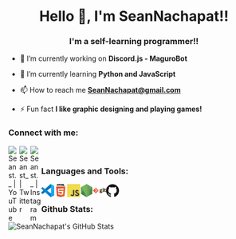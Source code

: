 <link rel="stylesheet" href="devicon.min.css">

<h1 align="center">Hello 👋, I'm SeanNachapat!!</h1>
<h3 align="center">I'm a self-learning programmer!!</h3>

- 🔭 I’m currently working on **Discord.js - MaguroBot**

- 🌱 I’m currently learning **Python and JavaScript**

- 📫 How to reach me **SeanNachapat@gmail.com**

- ⚡ Fun fact **I like graphic designing and playing games!**

### Connect with me:

[<img align="left" alt="Seanst._ | YouTube" width="22px" src="https://cdn.jsdelivr.net/npm/simple-icons@v3/icons/youtube.svg" />][youtube]
[<img align="left" alt="Seanst_ | Twitter" width="22px" src="https://cdn.jsdelivr.net/npm/simple-icons@v3/icons/twitter.svg" />][twitter]
[<img align="left" alt="Seanst._ | Instagram" width="22px" src="https://cdn.jsdelivr.net/npm/simple-icons@v3/icons/instagram.svg" />][instagram]

<br />

### Languages and Tools:

[<img align="left" alt="Visual Studio Code" width="26px" src="https://raw.githubusercontent.com/github/explore/80688e429a7d4ef2fca1e82350fe8e3517d3494d/topics/visual-studio-code/visual-studio-code.png" />][blank]
[<img align="left" alt="HTML5" width="26px" src="https://raw.githubusercontent.com/github/explore/80688e429a7d4ef2fca1e82350fe8e3517d3494d/topics/html/html.png" />][blank]
[<img align="left" alt="JavaScript" width="26px" src="https://raw.githubusercontent.com/github/explore/80688e429a7d4ef2fca1e82350fe8e3517d3494d/topics/javascript/javascript.png" />][blank]
[<img align="left" alt="Node.js" width="26px" src="https://raw.githubusercontent.com/github/explore/80688e429a7d4ef2fca1e82350fe8e3517d3494d/topics/nodejs/nodejs.png" />][blank]
[<img align="left" alt="Git" width="26px" src="https://raw.githubusercontent.com/github/explore/80688e429a7d4ef2fca1e82350fe8e3517d3494d/topics/git/git.png" />][blank]
[<img align="left" alt="GitHub" width="26px" src="https://raw.githubusercontent.com/github/explore/78df643247d429f6cc873026c0622819ad797942/topics/github/github.png" />][blank]

<br />

### Github Stats:

  <img align="left" alt="SeanNachapat's GitHub Stats" src="https://github-readme-stats.codestackr.vercel.app/api?username=SeanNachapat&show_icons=true&hide_border=true" />

</details>


<!--
**SeanNachapat/SeanNachapat** is a ✨ _special_ ✨ repository because its `README.md` (this file) appears on your GitHub profile.

Here are some ideas to get you started:

- 🔭 I’m currently working on ...
- 🌱 I’m currently learning ...
- 👯 I’m looking to collaborate on ...
- 🤔 I’m looking for help with ...
- 💬 Ask me about ...
- 📫 How to reach me: ...
- 😄 Pronouns: ...
- ⚡ Fun fact: ...
-->

</details>

[blank]: ---
[youtube]:https://www.youtube.com/channel/UCOlBPKuRzlbj1JGxiBLUIkg
[twitter]:https://twitter.com/Seanst_
[instagram]:https://www.instagram.com/seanst._/

